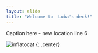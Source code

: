 ```yaml
---
layout: slide
title: "Welcome to  Luba's deck!"
---
```


Caption here - new location line 6

![inflatocat](https://octodex.github.com/images/inflatocat.png)
{: .center}


